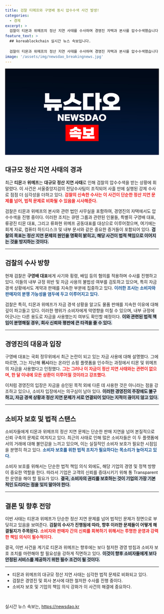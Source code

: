 ```yaml
---
title: 검찰 티메프와 구영배 동시 압수수색 사건 발생!
categories:
  - 경제
excerpt: >
  검찰이 티몬과 위메프의 정산 지연 사태를 수사하며 경영진 자택과 본사를 압수수색했습니다. 사기와 횡령 혐의가 제기된 가운데, 자금 유용 정황이 포착되어 긴장이 고조되고 있는 상황입니다. 클릭해 더 자세한 내용을 확인하세요!
feature_text: >
  ## koreablockchain 실시간 뉴스 속보입니다.

  검찰이 티몬과 위메프의 정산 지연 사태를 수사하며 경영진 자택과 본사를 압수수색했습니다. 사기와 횡령 혐의가 제기된 가운데, 자금 유용 정황이 포착되어 긴장이 고조되고 있는 상황입니다. 클릭해 더 자세한 내용을 확인하세요!
image: '/assets/img/newsdao_breakingnews.jpg'
---
```


<p><img src="/assets/img/newsdao_breakingnews.jpg" alt="koreablockchain 속보" /></p>

<h2 data-ke-size="size26">대규모 정산 지연 사태의 경과</h2>  

<p data-ke-size="size16">최근 <b>티몬</b>과 <b>위메프</b>는 <b>대규모 정산 지연 사태</b>로 인해 검찰의 압수수색을 받는 상황에 휘말렸다. 이 사건은 서울중앙지검의 전담수사팀이 조직되어 사흘 만에 실행된 강제 수사로 점점 더 심각성을 더하고 있다. <b><span style="color: #ee2323;">검찰의 신속한 수사는 이 사건이 단순한 정산 지연 문제를 넘어, 법적 문제로 비화될 수 있음을 시사해준다.</span></b></p>  

<p data-ke-size="size16">검찰은 티몬과 위메프의 본사와 관련 법인 사무실을 포함하여, 경영진의 자택에서도 압수수색을 진행 중이다. 이러한 조치는 큐텐 그룹과 관련된 인물들, 특별히 구영배 대표, 류광진 티몬 대표, 그리고 류화현 위메프 공동대표를 대상으로 이루어졌으며, 여기에는 회계 자료, 컴퓨터 하드디스크 및 내부 문서와 같은 중요한 증거들이 포함되어 있다. <b><span style="background-color: #21538527;">검찰의 목표는 정산 지연 문제의 원인을 명확히 밝히고, 해당 사건이 법적 책임으로 이어지는 것을 방지하는 것이다.</span></b></p>  

<hr>  

<h2 data-ke-size="size26">검찰의 수사 방향</h2>  

<p data-ke-size="size16">현재 검찰은 <b>구영배 대표</b>에게 사기와 횡령, 배임 등의 혐의를 적용하며 수사를 진행하고 있다. 이들의 내부 규정 위반 및 자금 사용의 불법성 여부를 검토하고 있으며, 특히 자금 경색 상황에서도 계약과 판매를 지속한 부분에 집중하고 있다. <b><span style="color: #1a5490;">이러한 조사는 소비자와 판매자의 분쟁 가능성을 염두에 두고 이루어지고 있다.</span></b></p>  

<p data-ke-size="size16">검찰은 특히, 티몬과 위메프가 자금 경색 상황을 알고도 물품 판매를 지속한 이유에 대해 깊이 파고들고 있다. 이러한 행위가 소비자에게 악영향을 미칠 수 있으며, 내부 규정에 어긋나는 다른 용도로 자금을 사용했는지 여부도 확인할 예정이다. <b><span style="background-color: #21538527;">이와 관련된 법적 책임이 분명해질 경우, 회사 신뢰와 평판에 큰 타격을 줄 수 있다.</span></b></p>  

<hr>  

<h2 data-ke-size="size26">경영진의 대응과 입장</h2>  

<p data-ke-size="size16">구영배 대표는 국회 정무위에서 최근 논란이 되고 있는 자금 사용에 대해 설명했다. 그에 따르면, 그는 지난해 <b>위시</b>라는 온라인 쇼핑 플랫폼을 인수하는 과정에서 티몬 및 위메프의 자금을 사용했다고 인정했다. <b><span style="color: #ee2323;">그는 그러나 이 자금이 정산 지연 사태와는 관련이 없으며, 한 달 이내에 모든 상환이 이루어질 것이라고 강조했다.</span></b></p>  

<p data-ke-size="size16">이처럼 경영진의 입장은 자금을 승인된 목적 외에 다른 데 사용한 것은 아니라는 점을 강조하고 있으나, 소비자 입장에서는 의구심이 남아 있다. <b><span style="background-color: #21538527;">이러한 경영진의 주장에도 불구하고, 자금 경색 상황과 정산 지연 문제가 서로 연결되어 있다는 지적이 끊이지 않고 있다.</span></b></p>  

<hr>  

<h2 data-ke-size="size26">소비자 보호 및 법적 스탠스</h2>  

<p data-ke-size="size16">소비자들에게 티몬과 위메프의 정산 지연 문제는 단순한 판매 지연을 넘어 본질적으로 신뢰 구축의 문제로 여겨지고 있다. 최근의 사태로 인해 많은 소비자들은 이 두 플랫폼에서의 거래에 대해 불안감을 느끼고 있으며, 이는 실질적인 소비자 보호가 필요한 시점임을 분명히 하고 있다. <b><span style="color: #1a5490;">소비자 보호를 위한 법적 조치가 필요하다는 목소리가 높아지고 있다.</span></b></p>  

<p data-ke-size="size16">소비자 보호를 위해서는 단순한 법적 책임 의식 외에도, 해당 기업의 경영 및 정책 방향이 중요한 역할을 한다. 따라서 기업은 고객의 신뢰를 증대시키기 위해 통 Transparent 한 운영을 해야 할 필요가 있다. <b><span style="background-color: #21538527;">결국, 소비자의 권리를 보호하는 것이 기업의 가장 기본적인 도리라는 점을 잊지 말아야 한다.</span></b></p>  

<hr>  

<h2 data-ke-size="size26">결론 및 향후 전망</h2>  

<p data-ke-size="size16">이번 사태는 티몬과 위메프가 단순한 정산 지연 문제를 넘어 법적인 문제가 정면으로 부딪히고 있음을 보여준다. <b>검찰의 수사가 진행됨에 따라, 향후 이러한 문제들이 어떻게 해결될지가 주목된다.</b> <b><span style="color: #ee2323;">소비자와 판매자 간의 신뢰를 회복하기 위해서는 투명한 운영과 강력한 책임 의식이 필수적이다.</span></b></p>  

<p data-ke-size="size16">결국, 이번 사건을 계기로 티몬과 위메프는 향후에는 보다 철저한 경영 방침과 소비자 보호 조치를 마련해야 할 필요성을 강하게 직면하고 있다. <b><span style="background-color: #21538527;">이것이 향후 소비자들에게 보다 안정된 서비스를 제공하기 위한 필수 조건이 될 것이다.</span></b></p>  

<hr>  

<ul>  
<li>티몬과 위메프의 대규모 정산 지연 사태는 심각한 법적 문제로 비화되고 있다.</li>  
<li>검찰은 경영진 및 회사 본사에 대한 철저한 수사를 진행 중이다.</li>  
<li>소비자 보호 및 기업의 책임 의식 강화가 이 사건의 해결에 중요하다.</li>  
</ul>  

<p data-ke-size="size16">&nbsp;</p>
실시간 뉴스 속보는, <a href="https://newsdao.kr" rel="dofollow">https://newsdao.kr</a>


